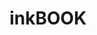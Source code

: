 ---
title: inkBOOK 
member_url: https://inkbook.pl/
geographies: ["Poland"]
based: ["Poland"]
ig: ["interest group"] 
services: ["services provided"] 
tags: ["members"]
categories: ["Technology providers "]
summary: "a developer of e-ink Readers and Readium-based mobile applications that support the LCP DRM."
press:
active: true
layout: post
showReadTime: false
showDate: false
permalink: ""
date: 
--- 